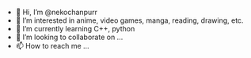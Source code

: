 - 👋 Hi, I’m @nekochanpurr
- 👀 I’m interested in anime, video games, manga, reading, drawing, etc.
- 🌱 I’m currently learning C++, python
- 💞️ I’m looking to collaborate on ...
- 📫 How to reach me ...

<!---
nekochanpurr/nekochanpurr is a ✨ special ✨ repository because its `README.md` (this file) appears on your GitHub profile.
You can click the Preview link to take a look at your changes.
--->
